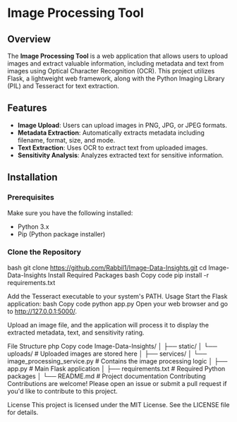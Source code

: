 # Image Processing Tool

## Overview

The **Image Processing Tool** is a web application that allows users to upload images and extract valuable information, including metadata and text from images using Optical Character Recognition (OCR). This project utilizes Flask, a lightweight web framework, along with the Python Imaging Library (PIL) and Tesseract for text extraction.

## Features

- **Image Upload**: Users can upload images in PNG, JPG, or JPEG formats.
- **Metadata Extraction**: Automatically extracts metadata including filename, format, size, and mode.
- **Text Extraction**: Uses OCR to extract text from uploaded images.
- **Sensitivity Analysis**: Analyzes extracted text for sensitive information.

## Installation

### Prerequisites

Make sure you have the following installed:

- Python 3.x
- Pip (Python package installer)

### Clone the Repository

bash
git clone https://github.com/Rabbil1/Image-Data-Insights.git
cd Image-Data-Insights
Install Required Packages
bash
Copy code
pip install -r requirements.txt

Add the Tesseract executable to your system's PATH.
Usage
Start the Flask application:
bash
Copy code
python app.py
Open your web browser and go to http://127.0.0.1:5000/.

Upload an image file, and the application will process it to display the extracted metadata, text, and sensitivity rating.

File Structure
php
Copy code
Image-Data-Insights/
│
├── static/
│   └── uploads/          # Uploaded images are stored here
│
├── services/
│   └── image_processing_service.py  # Contains the image processing logic
│
├── app.py                # Main Flask application
│
├── requirements.txt      # Required Python packages
│
└── README.md             # Project documentation
Contributing
Contributions are welcome! Please open an issue or submit a pull request if you'd like to contribute to this project.

License
This project is licensed under the MIT License. See the LICENSE file for details.

